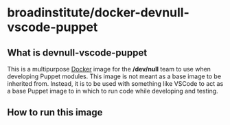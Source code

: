 # broadinstitute/docker-devnull-vscode-puppet

## What is devnull-vscode-puppet

This is a multipurpose [Docker][1] image for the **/dev/null** team to use when developing Puppet modules.  This image is not meant as a base image to be inherited from.  Instead, it is to be used with something like VSCode to act as a base Puppet image to in which to run code while developing and testing.

## How to run this image

[1]: https://www.docker.com/ "Docker"
